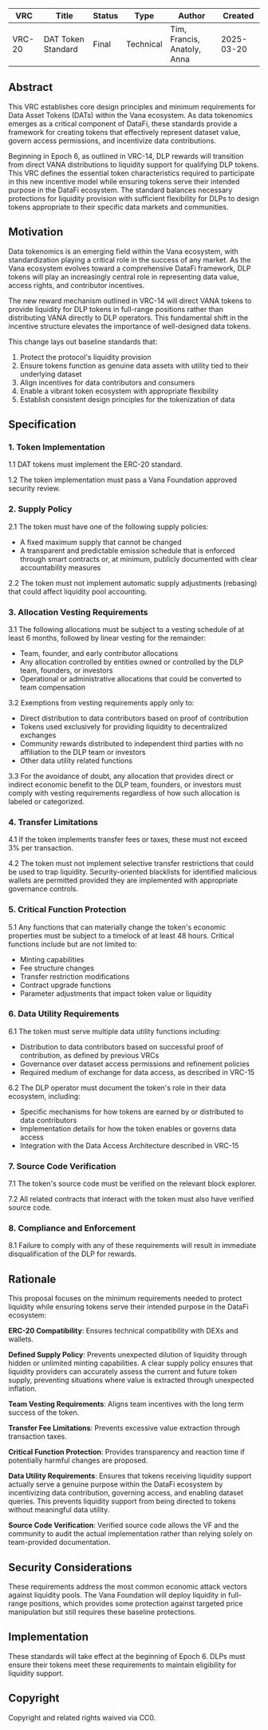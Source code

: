 | VRC | Title | Status | Type | Author | Created |  
|-----|--------|--------|------|---------|----------|  
| VRC-20 | DAT Token Standard | Final | Technical | Tim, Francis, Anatoly, Anna | 2025-03-20 |

## Abstract

This VRC establishes core design principles and minimum requirements for Data Asset Tokens (DATs) within the Vana ecosystem. As data tokenomics emerges as a critical component of DataFi, these standards provide a framework for creating tokens that effectively represent dataset value, govern access permissions, and incentivize data contributions.

Beginning in Epoch 6, as outlined in VRC-14, DLP rewards will transition from direct VANA distributions to liquidity support for qualifying DLP tokens. This VRC defines the essential token characteristics required to participate in this new incentive model while ensuring tokens serve their intended purpose in the DataFi ecosystem. The standard balances necessary protections for liquidity provision with sufficient flexibility for DLPs to design tokens appropriate to their specific data markets and communities.

## Motivation

Data tokenomics is an emerging field within the Vana ecosystem, with standardization playing a critical role in the success of any market. As the Vana ecosystem evolves toward a comprehensive DataFi framework, DLP tokens will play an increasingly central role in representing data value, access rights, and contributor incentives.

The new reward mechanism outlined in VRC-14 will direct VANA tokens to provide liquidity for DLP tokens in full-range positions rather than distributing VANA directly to DLP operators. This fundamental shift in the incentive structure elevates the importance of well-designed data tokens.

This change lays out baseline standards that:
1. Protect the protocol's liquidity provision
2. Ensure tokens function as genuine data assets with utility tied to their underlying dataset
3. Align incentives for data contributors and consumers
4. Enable a vibrant token ecosystem with appropriate flexibility
5. Establish consistent design principles for the tokenization of data

## Specification

### 1. Token Implementation

1.1 DAT tokens must implement the ERC-20 standard.

1.2 The token implementation must pass a Vana Foundation approved security review.

### 2. Supply Policy

2.1 The token must have one of the following supply policies:
  - A fixed maximum supply that cannot be changed
  - A transparent and predictable emission schedule that is enforced through smart contracts or, at minimum, publicly documented with clear accountability measures

2.2 The token must not implement automatic supply adjustments (rebasing) that could affect liquidity pool accounting.

### 3. Allocation Vesting Requirements

3.1 The following allocations must be subject to a vesting schedule of at least 6 months, followed by linear vesting for the remainder:
  - Team, founder, and early contributor allocations
  - Any allocation controlled by entities owned or controlled by the DLP team, founders, or investors
  - Operational or administrative allocations that could be converted to team compensation

3.2 Exemptions from vesting requirements apply only to:
  - Direct distribution to data contributors based on proof of contribution
  - Tokens used exclusively for providing liquidity to decentralized exchanges
  - Community rewards distributed to independent third parties with no affiliation to the DLP team or investors
  - Other data utility related functions

3.3 For the avoidance of doubt, any allocation that provides direct or indirect economic benefit to the DLP team, founders, or investors must comply with vesting requirements regardless of how such allocation is labeled or categorized.

### 4. Transfer Limitations

4.1 If the token implements transfer fees or taxes, these must not exceed 3% per transaction.

4.2 The token must not implement selective transfer restrictions that could be used to trap liquidity. Security-oriented blacklists for identified malicious wallets are permitted provided they are implemented with appropriate governance controls.

### 5. Critical Function Protection

5.1 Any functions that can materially change the token's economic properties must be subject to a timelock of at least 48 hours. Critical functions include but are not limited to:
  - Minting capabilities
  - Fee structure changes
  - Transfer restriction modifications
  - Contract upgrade functions
  - Parameter adjustments that impact token value or liquidity

### 6. Data Utility Requirements

6.1 The token must serve multiple data utility functions including:
   - Distribution to data contributors based on successful proof of contribution, as defined by previous VRCs
   - Governance over dataset access permissions and refinement policies
   - Required medium of exchange for data access, as described in VRC-15

6.2 The DLP operator must document the token's role in their data ecosystem, including:
   - Specific mechanisms for how tokens are earned by or distributed to data contributors
   - Implementation details for how the token enables or governs data access
   - Integration with the Data Access Architecture described in VRC-15

### 7. Source Code Verification

7.1 The token's source code must be verified on the relevant block explorer.

7.2 All related contracts that interact with the token must also have verified source code.

### 8. Compliance and Enforcement

8.1 Failure to comply with any of these requirements will result in immediate disqualification of the DLP for rewards.

## Rationale

This proposal focuses on the minimum requirements needed to protect liquidity while ensuring tokens serve their intended purpose in the DataFi ecosystem:

**ERC-20 Compatibility**: Ensures technical compatibility with DEXs and wallets.

**Defined Supply Policy**: Prevents unexpected dilution of liquidity through hidden or unlimited minting capabilities. A clear supply policy ensures that liquidity providers can accurately assess the current and future token supply, preventing situations where value is extracted through unexpected inflation.

**Team Vesting Requirements**: Aligns team incentives with the long term success of the token.

**Transfer Fee Limitations**: Prevents excessive value extraction through transaction taxes.

**Critical Function Protection**: Provides transparency and reaction time if potentially harmful changes are proposed.

**Data Utility Requirements**: Ensures that tokens receiving liquidity support actually serve a genuine purpose within the DataFi ecosystem by incentivizing data contribution, governing access, and enabling dataset queries. This prevents liquidity support from being directed to tokens without meaningful data utility.


**Source Code Verification**: Verified source code allows the VF and the community to audit the actual implementation rather than relying solely on team-provided documentation.


## Security Considerations

These requirements address the most common economic attack vectors against liquidity pools. The Vana Foundation will deploy liquidity in full-range positions, which provides some protection against targeted price manipulation but still requires these baseline protections.

## Implementation

These standards will take effect at the beginning of Epoch 6. DLPs must ensure their tokens meet these requirements to maintain eligibility for liquidity support.

## Copyright

Copyright and related rights waived via CC0.
